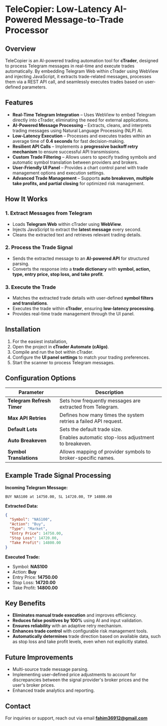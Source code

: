 # TeleCopier: Low-Latency AI-Powered Message-to-Trade Processor

## Overview
TeleCopier is an AI-powered trading automation tool for **cTrader**, designed to process Telegram messages in real-time and execute trades automatically. By embedding Telegram Web within cTrader using WebView and injecting JavaScript, it extracts trade-related messages, processes them via a REST API call, and seamlessly executes trades based on user-defined parameters.

## Features
- **Real-Time Telegram Integration** – Uses WebView to embed Telegram directly into cTrader, eliminating the need for external applications.
- **AI-Powered Message Processing** – Extracts, cleans, and interprets trading messages using Natural Language Processing (NLP) AI.
- **Low-Latency Execution** – Processes and executes trades within an average time of **0.4 seconds** for fast decision-making.
- **Resilient API Calls** – Implements a **progressive backoff retry mechanism** to ensure successful API transmissions.
- **Custom Trade Filtering** – Allows users to specify trading symbols and automatic symbol translation between providers and brokers.
- **User-Friendly UI Panel** – Provides a chart control panel with trade management options and execution settings.
- **Advanced Trade Management** – Supports **auto breakeven, multiple take profits, and partial closing** for optimized risk management.

## How It Works
### 1. Extract Messages from Telegram
- Loads **Telegram Web** within cTrader using **WebView**.
- Injects JavaScript to extract the **latest message** every second.
- Cleans the extracted text and retrieves relevant trading details.

### 2. Process the Trade Signal
- Sends the extracted message to an **AI-powered API** for structured parsing.
- Converts the response into a **trade dictionary** with **symbol, action, type, entry price, stop loss, and take profit**.

### 3. Execute the Trade
- Matches the extracted trade details with user-defined **symbol filters and translations**.
- Executes the trade within **cTrader**, ensuring **low-latency processing**.
- Provides real-time trade management through the UI panel.

## Installation
1. For the easiest installation, 
2. Open the project in **cTrader Automate (cAlgo)**.
3. Compile and run the bot within cTrader.
4. Configure the **UI panel settings** to match your trading preferences.
5. Start the scanner to process Telegram messages.

## Configuration Options
| Parameter | Description |
|-----------|-------------|
| **Telegram Refresh Timer** | Sets how frequently messages are extracted from Telegram. |
| **Max API Retries** | Defines how many times the system retries a failed API request. |
| **Default Lots** | Sets the default trade size. |
| **Auto Breakeven** | Enables automatic stop-loss adjustment to breakeven. |
| **Symbol Translations** | Allows mapping of provider symbols to broker-specific names. |

## Example Trade Signal Processing
**Incoming Telegram Message:**  
```
BUY NAS100 at 14750.00, SL 14720.00, TP 14800.00
```

**Extracted Data:**  
```json
{
  "Symbol": "NAS100",
  "Action": "Buy",
  "Type": "Market",
  "Entry Price": 14750.00,
  "Stop Loss": 14720.00,
  "Take Profit": 14800.00
}
```

**Executed Trade:**  
- Symbol: **NAS100**  
- Action: **Buy**  
- Entry Price: **14750.00**  
- Stop Loss: **14720.00**  
- Take Profit: **14800.00**  

## Key Benefits
- **Eliminates manual trade execution** and improves efficiency.
- **Reduces false positives by 100%** using AI and input validation.
- **Ensures reliability** with an adaptive retry mechanism.
- **Enhances trade control** with configurable risk management tools.
- **Automatically determines** trade direction based on available data, such as stop loss and take profit levels, even when not explicitly stated.

## Future Improvements
- Multi-source trade message parsing.
- Implementing user-defined price adjustments to account for discrepancies between the signal provider's broker prices and the user's broker prices.
- Enhanced trade analytics and reporting.

## Contact
For inquiries or support, reach out via email **fahim36912@gmail.com**
